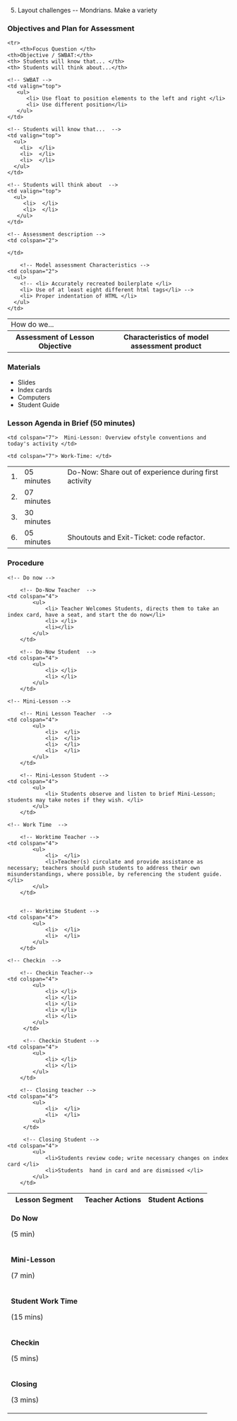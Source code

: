5. Layout challenges --  Mondrians. Make a variety


### Objectives and Plan for Assessment

<table>

  <!-- Head -->
	<tr>
		<th>Focus Question </th>
   	<th>Objective / SWBAT:</th>
   	<th> Students will know that... </th>
   	<th> Students will think about...</th>
  </tr>

  <!-- Second Row  -->

  <tr>
		<!-- Focus Question -->
	  <td valign="top">
      	How do we...
    </td>

    <!-- SWBAT -->
    <td valign="top">
       <ul>
          <li> Use float to position elements to the left and right </li>
          <li> Use different position</li>
       </ul>
    </td>

    <!-- Students will know that...  -->
    <td valign="top">
      <ul>
        <li>  </li>
        <li>  </li>
        <li>  </li>
      </ul>
    </td>

    <!-- Students will think about  -->
    <td valign="top">
      <ul>
      	 <li>  </li>
         <li>  </li>
       </ul>
    </td>
  </tr>

  <!-- assessment headings -->
  <tr>
    <th colspan="2">
      Assessment of Lesson Objective
    </th>
    <th colspan="2">
      Characteristics of model assessment product
    </th>
  </tr>

  <!-- assessment details  -->
  <tr>

    <!-- Assessment description -->
    <td colspan="2">

    </td>

		<!-- Model assessment Characteristics -->
    <td colspan="2">
      <ul>
        <!-- <li> Accurately recreated boilerplate </li>
        <li> Use of at least eight different html tags</li> -->
        <li> Proper indentation of HTML </li>
      </ul>
    </td>
  </tr>
</table>

### Materials
+ Slides
+ Index cards
+ Computers
+ Student Guide

### Lesson Agenda in Brief (50 minutes)
<table>
  <tr>
    <td> 1. </td>
    <td> 05 minutes </td>
    <td colspan="7"> Do-Now: Share out of experience during first activity </td>
  </tr>
  <tr>
    <td> 2. </td>
    <td> 07 minutes </td>

    <td colspan="7">  Mini-Lesson: Overview ofstyle conventions and today's activity </td>
  </tr>

  <tr>
    <td> 3. </td>
    <td> 30 minutes </td>

    <td colspan="7"> Work-Time: </td>
  </tr>


  <tr>
    <td> 6. </td>
    <td> 05 minutes </td>
    <td colspan="7"> Shoutouts and Exit-Ticket: code refactor. </td>
  </tr>

</table>

### Procedure
<table>
	<!-- Headings  -->
  <tr>
    <th> Lesson Segment  </th>
    <th colspan="4"> Teacher Actions </th>
    <th colspan="4"> Student Actions </th>
  </tr>

	<!-- Do now -->
  <tr>
    <td>
			<p> <b> Do Now </b></p>
			<p> (5 min) </p>
		</td>

		<!-- Do-Now Teacher  -->
    <td colspan="4">
			<ul>
				<li> Teacher Welcomes Students, directs them to take an index card, have a seat, and start the do now</li>
				<li> </li>
				<li></li>
			</ul>
		</td>

		<!-- Do-Now Student  -->
    <td colspan="4">
			<ul>
				<li> </li>
				<li> </li>
			</ul>
		</td>
  </tr>


	<!-- Mini-Lesson -->
  <tr>
    <td>
			<p> <b> Mini-Lesson </b></p>
			<p> (7 min) </p>
		</td>

		<!-- Mini Lesson Teacher  -->
    <td colspan="4">
			<ul>
				<li>  </li>
				<li>  </li>
				<li>  </li>
				<li>  </li>
			</ul>
		</td>

		<!-- Mini-Lesson Student -->
    <td colspan="4">
			<ul>
				<li> Students observe and listen to brief Mini-Lesson; students may take notes if they wish. </li>
			</ul>
		</td>
  </tr>


	<!-- Work Time  -->
  <tr>
    <td> <p><b>Student Work Time </b></p> <p> (15 mins)</p>  </td>

		<!-- Worktime Teacher -->
    <td colspan="4">
			<ul>
				<li>  </li>
				<li>Teacher(s) circulate and provide assistance as necessary; teachers should push students to address their own misunderstandings, where possible, by referencing the student guide. </li>
			</ul>
		</td>


		<!-- Worktime Student -->
    <td colspan="4">
			<ul>
				<li>  </li>
				<li>  </li>
			</ul>
		</td>
  </tr>

	<!-- Checkin  -->
  <tr>
    <td> <p><b>Checkin </b></p> <p> (5 mins)</p>   </td>

		<!-- Checkin Teacher-->
    <td colspan="4">
			<ul>
				<li> </li>
				<li> </li>
				<li> </li>
				<li> </li>
				<li> </li>
			</ul>
		 </td>

		 <!-- Checkin Student -->
    <td colspan="4">
			<ul>
				<li> </li>
				<li> </li>				
			</ul>
		</td>
  </tr>


<!-- closing -->
  <tr>
    <td>  <p><b>Closing </b></p> <p> (3 mins)</p>  </td>

		<!-- Closing teacher -->
    <td colspan="4">
			<ul>
				<li>  </li>
				<li>  </li>
 			<ul>
		 </td>

		 <!-- Closing Student -->
    <td colspan="4">
			<ul>
				<li>Students review code; write necessary changes on index card </li>
				<li>Students  hand in card and are dismissed </li>
			</ul>
		</td>
  </tr>

</table>
